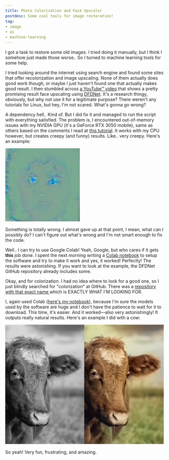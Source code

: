 ```yaml
---
title: Photo Colorization and Face Upscaler
postdesc: Some cool tools for image restoration!
tag:
- image
- ai
- machine-learning
---
```


I got a task to restore some old images. I tried doing it manually, but I think I somehow just made those worse.. So I turned to machine learning tools for some help.

I tried looking around the internet using search engine and found some sites that offer recolorization and image upscaling. None of them actually does good work though, or maybe I just haven't found one that actually makes good result. I then stumbled across [a YouTube™ video](https://youtu.be/oQQ0M8km47k) that shows a pretty promising result face upscaling using [DFDNet](https://github.com/csxmli2016/DFDNet). It's a research thingy, obviously, but why not use it for a legitimate purpose? There weren't any tutorials for Linux, but hey, I'm not scared. What's gonna go wrong?

A dependency hell.. Kind of. But I did fix it and managed to run the script with everything satisfied. The problem is, I encountered out-of-memory issues with my NVIDIA GPU (it's a GeForce RTX 3050 mobile), same as others based on the comments I read at [this tutorial](https://youtu.be/OTqGYMSKGF4). It works with my CPU however, but creates creepy (and funny) results. Like.. very creepy. Here's an example:

![Creepy DFDNet result](/blog/image/creepy-dfdnet-result.png)

Something is totally wrong. I almost gave up at that point, I mean, what can I possibly do? I can't figure out what's wrong and I'm not smart enough to fix the code.


Well.. I can try to use Google Colab! Yeah, Google, but who cares if it gets **this** job done. I spent the next morning writing a [Colab notebook](https://colab.research.google.com/drive/1O0e0mE1EPp0ZsVYhAAqBdqSfBLvivIYu?usp=sharing) to setup the software and try to make it work and yes, it worked! Perfectly! The results were astonishing. If you want to look at the example, the DFDNet GitHub repository already includes some.


Okay, and for colorization. I had no idea where to look for a good one, so I just blindly searched for "colorization" at GitHub. There was a [repository with that exact name ](https://github.com/richzhang/colorization) which is EXACTLY WHAT I'M LOOKING FOR.

I, again used Colab ([here's my notebook](https://colab.research.google.com/drive/1bj3XnuPHrrqmXdikwWZ7lvQtAvXG0f6d?usp=sharing)), because I'm sure the models used by the software are huge and I don't have the patience to wait for it to download. This time, it's easier. And it worked—also very astonishingly! It outputs really natural results. Here's an example I did with a cow:

![Cow recolorization](/blog/image/colorization-example.png)

So yeah! Very fun, frustrating, and amazing.
